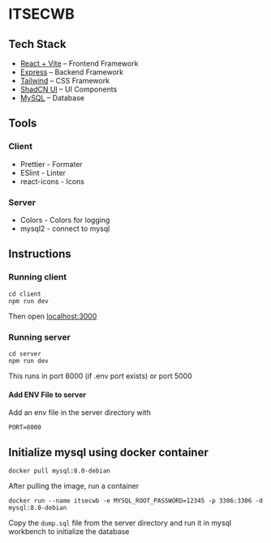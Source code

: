 # ITSECWB

## Tech Stack

- [React + Vite](https://vitejs.dev) – Frontend Framework
- [Express](https://expressjs.com) – Backend Framework
- [Tailwind](https://tailwindcss.com/) – CSS Framework
- [ShadCN UI](https://ui.shadcn.com/) – UI Components
- [MySQL](https://www.mysql.com) – Database

## Tools

### Client

- Prettier - Formater
- ESlint - Linter
- react-icons - Icons

### Server

- Colors - Colors for logging
- mysql2 - connect to mysql

## Instructions

### Running client

```
cd client
npm run dev
```

Then open [localhost:3000](http://localhost:3000)

### Running server

```
cd server
npm run dev
```

This runs in port 8000 (if .env port exists) or port 5000

#### Add ENV File to server

Add an env file in the server directory with

```
PORT=8000
```

## Initialize mysql using docker container

```
docker pull mysql:8.0-debian
```

After pulling the image, run a container

```
docker run --name itsecwb -e MYSQL_ROOT_PASSWORD=12345 -p 3306:3306 -d mysql:8.0-debian
```

Copy the `dump.sql` file from the server directory and run it in mysql workbench to initialize the database
